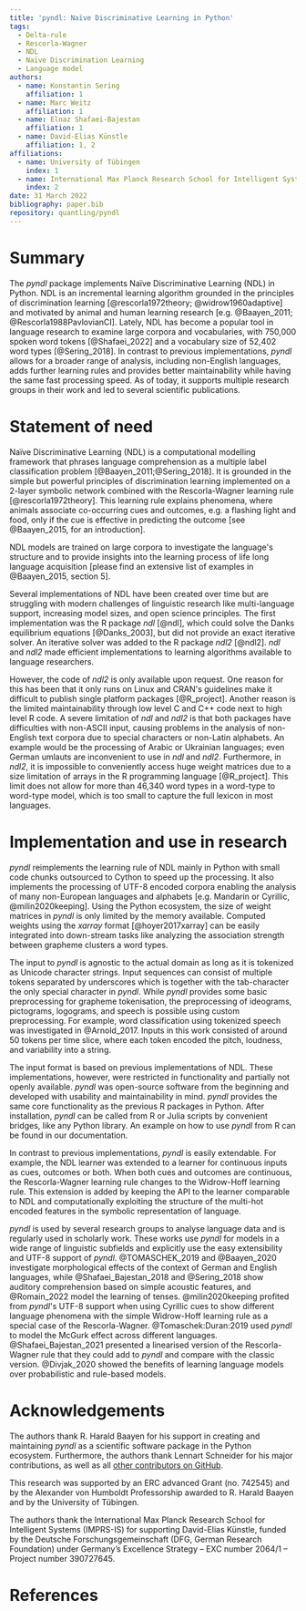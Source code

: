 ```yaml
---
title: 'pyndl: Naïve Discriminative Learning in Python'
tags:
  - Delta-rule
  - Rescorla-Wagner
  - NDL
  - Naïve Discrimination Learning
  - Language model
authors:
  - name: Konstantin Sering
    affiliation: 1
  - name: Marc Weitz
    affiliation: 1
  - name: Elnaz Shafaei-Bajestan
    affiliation: 1
  - name: David-Elias Künstle
    affiliation: 1, 2
affiliations:
  - name: University of Tübingen
    index: 1
  - name: International Max Planck Research School for Intelligent Systems
    index: 2
date: 31 March 2022
bibliography: paper.bib
repository: quantling/pyndl
---
```


# Summary

<!-- A summary describing the high-level functionality and purpose of the
software for a diverse, non-specialist audience -->
The *pyndl* package implements Naïve Discriminative Learning (NDL) in Python. NDL is an
incremental learning algorithm grounded in the principles of discrimination
learning [@rescorla1972theory; @widrow1960adaptive] and motivated by animal and
human learning research [e.g. @Baayen_2011; @Rescorla1988PavlovianCI]. Lately,
NDL has become a popular tool in language research to examine large corpora and
vocabularies, with 750,000 spoken word tokens [@Shafaei_2022] and a vocabulary
size of 52,402 word types [@Sering_2018]. In contrast to previous
implementations, *pyndl* allows for a broader range of analysis, including
non-English languages, adds further learning rules and provides better
maintainability while having the same fast processing speed. As of today, it
supports multiple research groups in their work and led to several scientific
publications.


# Statement of need

<!-- General problem -->
Naïve Discriminative Learning (NDL) is a computational modelling framework that
phrases language comprehension as a multiple label classification problem
[@Baayen_2011;@Sering_2018]. It is grounded in the simple but powerful principles
of discrimination learning implemented on a 2-layer symbolic network combined
with the Rescorla-Wagner learning rule [@rescorla1972theory].
This learning rule explains phenomena, where animals associate co-occurring
cues and outcomes, e.g. a flashing light and food, only if the cue is effective
in predicting the outcome [see @Baayen_2015, for an introduction].
<!-- Alternatively, the final state of the learning weights in the network is
computable by equilibrium equations [@Danks_2003,@rescorla1972theory]. The
underlying assumption is that language is learned over time. -->
NDL models are trained on large corpora to investigate the language's structure
and to provide insights into the learning process of life long language
acquisition [please find an extensive list of examples in @Baayen_2015, section 5].


<!-- Which implementations are out there? -->
Several implementations of NDL have been created over time but are struggling
with modern challenges of linguistic research like multi-language support,
increasing model sizes, and open science principles. The first implementation
was the R package *ndl* [@ndl], which could solve the Danks equilibrium
equations [@Danks_2003], but did not provide an exact iterative solver. An
iterative solver was added to the R package *ndl2* [@ndl2]. *ndl* and *ndl2*
made efficient implementations to learning algorithms available to language
researchers.


<!-- Differences to pyndl -->
<!-- Problems of ndl and ndl2 -->
However, the code of *ndl2* is only available upon request. One reason for this
has been that it only runs on Linux and CRAN's guidelines make it difficult to
publish single platform packages [@R_project]. Another reason is the limited
maintainability through low level C and C++ code next to high level R code.  A
severe limitation of *ndl* and *ndl2* is that both packages have difficulties
with non-ASCII input, causing problems in the analysis of non-English text
corpora due to special characters or non-Latin alphabets. An example would be
the processing of Arabic or Ukrainian languages; even German umlauts are
inconvenient to use in *ndl* and *ndl2*. Furthermore, in *ndl2*, it is
impossible to conveniently access huge weight matrices due to a size limitation
of arrays in the R programming language [@R_project]. This limit does not allow
for more than 46,340 word types in a word-type to word-type model, which is too
small to capture the full lexicon in most languages.


# Implementation and use in research

<!-- Short description of pyndl -->
*pyndl* reimplements the learning rule of NDL mainly in Python with small code
chunks outsourced to Cython to speed up the processing. It also implements the
processing of UTF-8 encoded corpora enabling the analysis of many non-European
languages and alphabets [e.g. Mandarin or Cyrillic, @milin2020keeping]. Using
the Python ecosystem, the size of weight matrices in *pyndl* is only limited by
the memory available. Computed weights using the *xarray* format
[@hoyer2017xarray] can be easily integrated into down-stream tasks like
analyzing the association strength between grapheme clusters a word types.

The input to *pyndl* is agnostic to the actual domain as long as it is
tokenized as Unicode character strings. Input sequences can consist of multiple
tokens separated by underscores which is together with the tab-character the
only special character in *pyndl*. While *pyndl* provides some basic
preprocessing for grapheme tokenisation, the preprocessing of ideograms,
pictograms, logograms, and speech is possible using custom preprocessing. For
example, word classification using tokenized speech was investigated in
@Arnold_2017. Inputs in this work consisted of around 50 tokens per time slice,
where each token encoded the pitch, loudness, and variability into a string.

The input format is based on previous implementations of NDL. These
implementations, however, were restricted in functionality and partially not
openly available. *pyndl* was open-source software from the beginning and
developed with usability and maintainability in mind.  *pyndl* provides
the same core functionality as the previous R packages in Python. After
installation, *pyndl* can be called from R or Julia scripts by convenient
bridges, like any Python library. An example on how to use *pyndl* from R can
be found in our documentation.

<!-- WH extension of pyndl -->
In contrast to previous implementations, *pyndl* is easily extendable. For
example, the NDL learner was extended to a learner for continuous inputs as
cues, outcomes or both.  When both cues and outcomes are continuous, the
Rescorla-Wagner learning rule changes to the Widrow-Hoff learning rule. This
extension is added by keeping the API to the learner comparable to NDL and
computationally exploiting the structure of the multi-hot encoded features in
the symbolic representation of language.

<!-- Pyndl in research -->
*pyndl* is used by several research groups to analyse language data and is
regularly used in scholarly work.  These works use *pyndl* for models in a wide
range of linguistic subfields and explicitly use the easy extensibility and
UTF-8 support of *pyndl*.  @TOMASCHEK_2019 and @Baayen_2020 investigate
morphological effects of the context of German and English languages, while
@Shafaei_Bajestan_2018 and @Sering_2018 show auditory comprehension based on
simple acoustic features, and @Romain_2022 model the learning of tenses.
@milin2020keeping profited from *pyndl*'s UTF-8 support when using Cyrillic
cues to show different language phenomena with the simple Widrow-Hoff learning
rule as a special case of the Rescorla-Wagner. @Tomaschek:Duran:2019 used
*pyndl* to model the McGurk effect across different languages.
@Shafaei_Bajestan_2021 presented a linearised version of the Rescorla-Wagner
rule that they could add to *pyndl* and compare with the classic version.
@Divjak_2020 showed the benefits of learning language models over probabilistic
and rule-based models.


# Acknowledgements

The authors thank R. Harald Baayen for his support in creating and maintaining
*pyndl* as a scientific software package in the Python ecosystem.
Furthermore, the authors thank Lennart Schneider for his major contributions, as
well as all [other contributors on
GitHub](https://github.com/quantling/pyndl/graphs/contributors).

This research was supported by an ERC advanced Grant (no. 742545) and by the
Alexander von Humboldt Professorship awarded to R. Harald Baayen and by the
University of Tübingen.

The authors thank the International Max Planck Research School for Intelligent
Systems (IMPRS-IS) for supporting David-Elias Künstle,
funded by the Deutsche Forschungsgemeinschaft (DFG, German Research Foundation)
under Germany’s Excellence Strategy – EXC number 2064/1 – Project number
390727645.

# References
